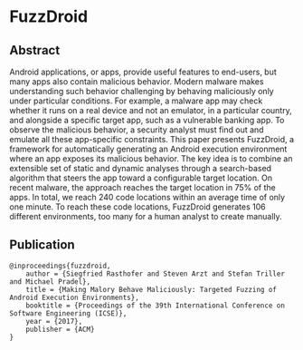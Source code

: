 # FuzzDroid

## Abstract
Android applications, or apps, provide useful features to end-users, but many apps also contain malicious behavior. Modern malware makes understanding such behavior challenging by behaving maliciously only under particular conditions. For example, a malware app may check whether it runs on a real device and not an emulator, in a particular country, and alongside a specific target app, such as a vulnerable banking app. To observe the malicious behavior, a security analyst must find out and emulate all these app-specific constraints. This paper presents FuzzDroid, a framework for automatically generating an Android execution environment where an app exposes its malicious behavior. The key idea is to combine an extensible set of static and dynamic analyses through a search-based algorithm that steers the app toward a configurable target location. On recent malware, the approach reaches the target location in 75% of the apps. In total, we reach 240 code locations within an average time of only one minute. To reach these code locations, FuzzDroid generates 106 different environments, too many for a human analyst to create manually.

## Publication 
```
@inproceedings{fuzzdroid,
	author = {Siegfried Rasthofer and Steven Arzt and Stefan Triller and Michael Pradel},
	title = {Making Malory Behave Maliciously: Targeted Fuzzing of Android Execution Environments},
 	booktitle = {Proceedings of the 39th International Conference on Software Engineering (ICSE)},
 	year = {2017},
 	publisher = {ACM}
}
```
